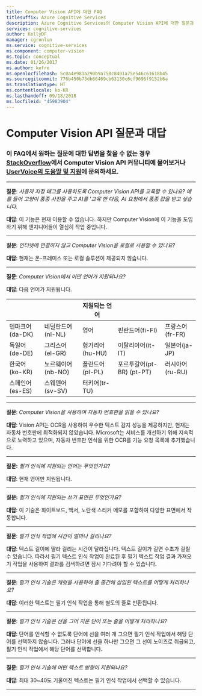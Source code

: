 ```yaml
---
title: Computer Vision API에 대한 FAQ
titlesuffix: Azure Cognitive Services
description: Azure Cognitive Services의 Computer Vision API에 대한 질문과 대답의 대답을 가져옵니다.
services: cognitive-services
author: KellyDF
manager: cgronlun
ms.service: cognitive-services
ms.component: computer-vision
ms.topic: conceptual
ms.date: 01/26/2017
ms.author: kefre
ms.openlocfilehash: 5c0a4e981a290b9a758c8401a75e546c61618b45
ms.sourcegitcommit: 776b450b73db66469cb63130c6cf9696f9152b6a
ms.translationtype: HT
ms.contentlocale: ko-KR
ms.lasthandoff: 09/18/2018
ms.locfileid: "45983904"
---
```

# <a name="computer-vision-api-frequently-asked-questions"></a>Computer Vision API 질문과 대답

### <a name="if-you-cant-find-answers-to-your-questions-in-this-faq-try-asking-the-computer-vision-api-community-on-stackoverflowhttpsstackoverflowcomquestionstaggedproject-oxfordormicrosoft-cognitive-or-contact-help-and-support-on-uservoicehttpscognitiveuservoicecom"></a>이 FAQ에서 원하는 질문에 대한 답변을 찾을 수 없는 경우 [StackOverflow](https://stackoverflow.com/questions/tagged/project-oxford+or+microsoft-cognitive)에서 Computer Vision API 커뮤니티에 물어보거나 [UserVoice의 도움말 및 지원](https://cognitive.uservoice.com/)에 문의하세요.

-----

**질문**: *사용자 지정 태그를 사용하도록 Computer Vision API를 교육할 수 있나요?  예를 들어 고양이 품종 사진을 주고 AI를 '교육'한 다음, AI 요청에서 품종 값을 받고 싶습니다.*

**대답**: 이 기능은 현재 이용할 수 없습니다. 하지만 Computer Vision에 이 기능을 도입하기 위해 엔지니어들이 열심히 작업 중입니다.

-----

**질문**: *인터넷에 연결하지 않고 Computer Vision을 로컬로 사용할 수 있나요?*

**대답**: 현재는 온-프레미스 또는 로컬 솔루션이 제공되지 않습니다.

-----

**질문**: *Computer Vision에서 어떤 언어가 지원되나요?*

**대답**: 다음 언어가 지원됩니다.

| | | 지원되는 언어 | | |
|---------------- |------------------ |------------------ |--------------------------- |--------------------
| 덴마크어(da-DK)  | 네덜란드어(nl-NL)     | 영어           | 핀란드어(fi-FI)            |프랑스어(fr-FR)
| 독일어(de-DE)  | 그리스어(el-GR)     | 헝가리어(hu-HU) | 이탈리아어(it-IT)            | 일본어(ja-JP)
| 한국어(ko-KR)  | 노르웨이어(nb-NO) | 폴란드어(pl-PL)    | 포르투갈어(pt-BR) (pt-PT) | 러시아어(ru-RU)
| 스페인어(es-ES)   | 스웨덴어(sv-SV)     | 터키어(tr-TU)   |                            |

-----

**질문**: *Computer Vision을 사용하여 자동차 번호판을 읽을 수 있나요?*

**대답**: Vision API는 OCR을 사용하여 우수한 텍스트 감지 성능을 제공하지만, 현재는 자동차 번호판에 최적화되지 않았습니다. Microsoft는 서비스를 개선하기 위해 지속적으로 노력하고 있으며, 자동차 번호판 인식을 위한 OCR를 기능 요청 목록에 추가했습니다.

-----

**질문:** *필기 인식에 지원되는 언어는 무엇인가요?*

**대답**: 현재 영어만 지원됩니다.

-----

**질문:** *필기 인식에 지원되는 쓰기 표면은 무엇인가요?*

**대답**: 이 기술은 화이트보드, 백서, 노란색 스티커 메모를 포함하여 다양한 표면에서 작동합니다.

-----

**질문**: *필기 인식 작업에 시간이 얼마나 걸리나요?*

**대답**: 텍스트 길이에 딸라 걸리는 시간이 달라집니다. 텍스트 길이가 길면 수초가 걸릴 수 있습니다. 따라서 필기 텍스트 인식 작업이 완료된 후 필기 텍스트 작업 결과 가져오기 작업을 사용하여 결과를 검색하려면 잠시 기다려야 할 수 있습니다.

-----

**질문**: *필기 인식 기술은 캐럿을 사용하여 줄 중간에 삽입된 텍스트를 어떻게 처리하나요?*

**대답**: 이러한 텍스트는 필기 인식 작업을 통해 별도의 줄로 반환됩니다.

-----

**질문**: *필기 인식 기술은 선을 그어 지운 단어 또는 줄을 어떻게 처리하나요?*

**대답**: 단어를 인식할 수 없도록 단어에 선을 여러 개 그으면 필기 인식 작업에서 해당 단어를 선택하지 않습니다. 그러나 단어에 선을 하나만 그으면 그 선이 노이즈로 취급되고, 필기 인식 작업에서 해당 단어를 선택합니다.

-----

**질문**: *필기 인식 기술에 어떤 텍스트 방향이 지원되나요?*

**대답**: 최대 30~40도 기울어진 텍스트는 필기 인식 작업에서 선택할 수 있습니다.

-----
